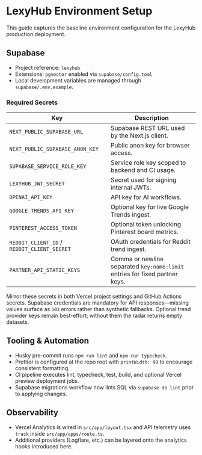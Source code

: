 # LexyHub Environment Setup

This guide captures the baseline environment configuration for the LexyHub production deployment.

## Supabase
- Project reference: `lexyhub`
- Extensions: `pgvector` enabled via `supabase/config.toml`
- Local development variables are managed through `supabase/.env.example`.

### Required Secrets
| Key | Description |
| --- | ----------- |
| `NEXT_PUBLIC_SUPABASE_URL` | Supabase REST URL used by the Next.js client. |
| `NEXT_PUBLIC_SUPABASE_ANON_KEY` | Public anon key for browser access. |
| `SUPABASE_SERVICE_ROLE_KEY` | Service role key scoped to backend and CI usage. |
| `LEXYHUB_JWT_SECRET` | Secret used for signing internal JWTs. |
| `OPENAI_API_KEY` | API key for AI workflows. |
| `GOOGLE_TRENDS_API_KEY` | Optional key for live Google Trends ingest. |
| `PINTEREST_ACCESS_TOKEN` | Optional token unlocking Pinterest board metrics. |
| `REDDIT_CLIENT_ID` / `REDDIT_CLIENT_SECRET` | OAuth credentials for Reddit trend ingest. |
| `PARTNER_API_STATIC_KEYS` | Comma or newline separated `key:name:limit` entries for fixed partner keys. |

Mirror these secrets in both Vercel project settings and GitHub Actions secrets. Supabase credentials are mandatory for API
responses—missing values surface as `503` errors rather than synthetic fallbacks. Optional trend provider keys remain
best-effort; without them the radar returns empty datasets.

## Tooling & Automation
- Husky pre-commit runs `npm run lint` and `npm run typecheck`.
- Prettier is configured at the repo root with `printWidth: 90` to encourage consistent formatting.
- CI pipeline executes lint, typecheck, test, build, and optional Vercel preview deployment jobs.
- Supabase migrations workflow now lints SQL via `supabase db lint` prior to applying changes.

## Observability
- Vercel Analytics is wired in `src/app/layout.tsx` and API telemetry uses `track` inside `src/app/apps/route.ts`.
- Additional providers (Logflare, etc.) can be layered onto the analytics hooks introduced here.
